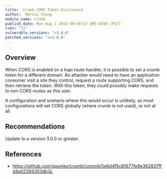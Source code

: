 ```yaml
---
title:  Crumb CORS Token Disclosure
author:  Marcus Stong
module_name: crumb
publish_date: Mon Aug 1 2014 09:40:57 GMT-0700 (PST)
cves: "[]"
vulnerable_versions: "<3.0.0"
patched_versions: ">=3.0.0"
...
```


## Overview
When CORS is enabled on a hapi route handler, it is possible to set a crumb token for a different domain. An attacker would need to have an application consumer visit a site they control, request a route supporting CORS, and then retrieve the token. With this token, they could possibly make requests to non CORS routes as this user.

A configuration and scenario where this would occur is unlikely, as most configurations will set CORS globally (where crumb is not used), or not at all.

## Recommendations
Update to a version 3.0.0 or greater.

## References
- https://github.com/spumko/crumb/commit/5e6d4f5c81677fe9e362837ffd4a02394303db3c
